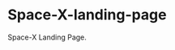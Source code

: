 # Space-X-landing-page
Space-X Landing Page.
<img src="https://counter.dev/track.png?id=c30efa61-bd01-427f-8468-3dd2e5074f48" width="1" height="1">
